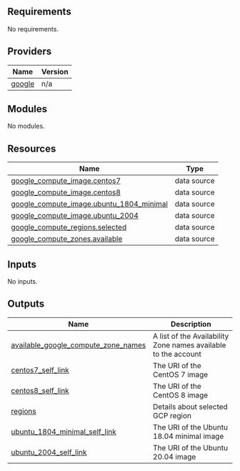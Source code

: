 ## Requirements

No requirements.

## Providers

| Name | Version |
|------|---------|
| <a name="provider_google"></a> [google](#provider\_google) | n/a |

## Modules

No modules.

## Resources

| Name | Type |
|------|------|
| [google_compute_image.centos7](https://registry.terraform.io/providers/hashicorp/google/latest/docs/data-sources/compute_image) | data source |
| [google_compute_image.centos8](https://registry.terraform.io/providers/hashicorp/google/latest/docs/data-sources/compute_image) | data source |
| [google_compute_image.ubuntu_1804_minimal](https://registry.terraform.io/providers/hashicorp/google/latest/docs/data-sources/compute_image) | data source |
| [google_compute_image.ubuntu_2004](https://registry.terraform.io/providers/hashicorp/google/latest/docs/data-sources/compute_image) | data source |
| [google_compute_regions.selected](https://registry.terraform.io/providers/hashicorp/google/latest/docs/data-sources/compute_regions) | data source |
| [google_compute_zones.available](https://registry.terraform.io/providers/hashicorp/google/latest/docs/data-sources/compute_zones) | data source |

## Inputs

No inputs.

## Outputs

| Name | Description |
|------|-------------|
| <a name="output_available_google_compute_zone_names"></a> [available\_google\_compute\_zone\_names](#output\_available\_google\_compute\_zone\_names) | A list of the Availability Zone names available to the account |
| <a name="output_centos7_self_link"></a> [centos7\_self\_link](#output\_centos7\_self\_link) | The URI of the CentOS 7 image |
| <a name="output_centos8_self_link"></a> [centos8\_self\_link](#output\_centos8\_self\_link) | The URI of the CentOS 8 image |
| <a name="output_regions"></a> [regions](#output\_regions) | Details about selected GCP region |
| <a name="output_ubuntu_1804_minimal_self_link"></a> [ubuntu\_1804\_minimal\_self\_link](#output\_ubuntu\_1804\_minimal\_self\_link) | The URI of the Ubuntu 18.04 minimal image |
| <a name="output_ubuntu_2004_self_link"></a> [ubuntu\_2004\_self\_link](#output\_ubuntu\_2004\_self\_link) | The URI of the Ubuntu 20.04 image |

